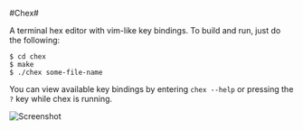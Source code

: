 #Chex#

A terminal hex editor with vim-like key bindings. To build and run, just do the following:

    $ cd chex
    $ make
    $ ./chex some-file-name

You can view available key bindings by entering `chex --help` or pressing the `?` key while chex is running.

![Screenshot](https://github.com/theabraham/chex/raw/master/screenshot.png)
